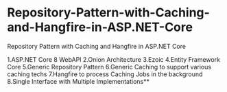 # Repository-Pattern-with-Caching-and-Hangfire-in-ASP.NET-Core
Repository Pattern with Caching and Hangfire in ASP.NET Core

1.ASP.NET Core 8 WebAPI
2.Onion Architecture
3.Ezoic
4.Entity Framework Core
5.Generic Repository Pattern
6.Generic Caching to support various caching techs
7.Hangfire to process Caching Jobs in the background
8.Single Interface with Multiple Implementations**
